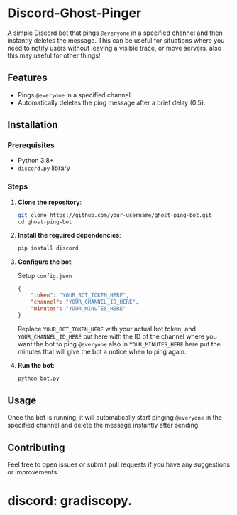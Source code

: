 # Discord-Ghost-Pinger

A simple Discord bot that pings `@everyone` in a specified channel and then instantly deletes the message. This can be useful for situations where you need to notify users without leaving a visible trace, or move servers, also this may useful for other things!

## Features

- Pings `@everyone` in a specified channel.
- Automatically deletes the ping message after a brief delay (0.5).

## Installation

### Prerequisites

- Python 3.8+
- `discord.py` library

### Steps

1. **Clone the repository**:

    ```bash
    git clone https://github.com/your-username/ghost-ping-bot.git
    cd ghost-ping-bot
    ```

2. **Install the required dependencies**:

    ```bash
    pip install discord
    ```

3. **Configure the bot**:

    Setup `config.json` 

    ```json
    {
        "token": "YOUR_BOT_TOKEN_HERE",
        "channel": "YOUR_CHANNEL_ID_HERE",
        "minutes": "YOUR_MINUTES_HERE"
    }
    ```

    Replace `YOUR_BOT_TOKEN_HERE` with your actual bot token, and `YOUR_CHANNEL_ID_HERE` put here with the ID of the channel where you want the bot to ping `@everyone` also in `YOUR_MINUTES_HERE` here put the minutes that will give the bot a notice when to ping again.

4. **Run the bot**:

    ```bash
    python bot.py
    ```

## Usage

Once the bot is running, it will automatically start pinging `@everyone` in the specified channel and delete the message instantly after sending.

## Contributing

Feel free to open issues or submit pull requests if you have any suggestions or improvements.

# discord: gradiscopy.

